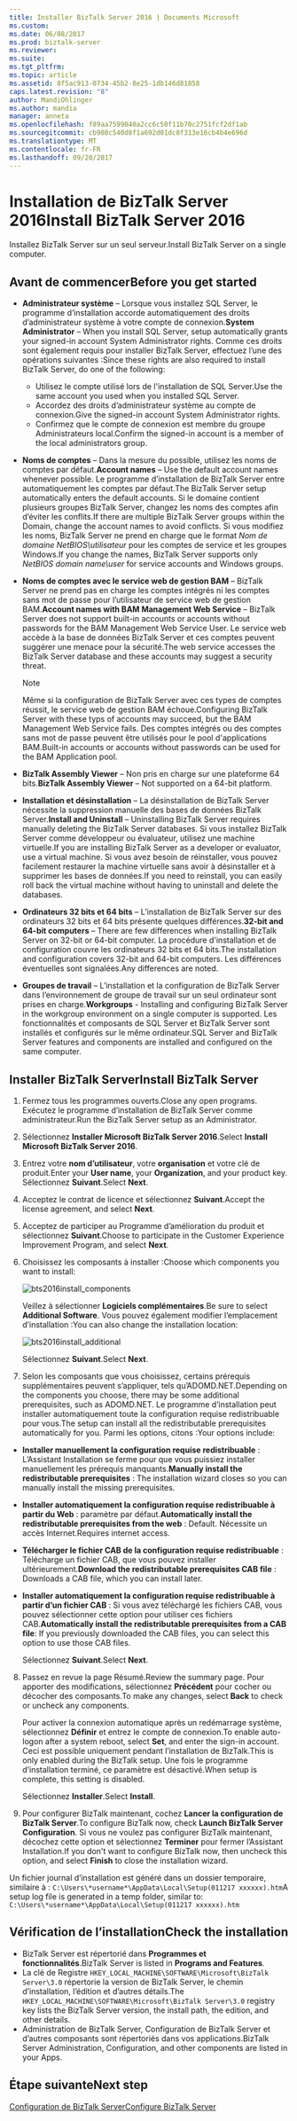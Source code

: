 ```yaml
---
title: Installer BizTalk Server 2016 | Documents Microsoft
ms.custom: 
ms.date: 06/08/2017
ms.prod: biztalk-server
ms.reviewer: 
ms.suite: 
ms.tgt_pltfrm: 
ms.topic: article
ms.assetid: 8f5ac913-0734-45b2-8e25-1db146d81858
caps.latest.revision: "8"
author: MandiOhlinger
ms.author: mandia
manager: anneta
ms.openlocfilehash: f89aa7599040a2cc6c50f11b70c2751fcf2df1ab
ms.sourcegitcommit: cb908c540d8f1a692d01dc8f313e16cb4b4e696d
ms.translationtype: MT
ms.contentlocale: fr-FR
ms.lasthandoff: 09/20/2017
---
```

# <a name="install-biztalk-server-2016"></a><span data-ttu-id="c7470-102">Installation de BizTalk Server 2016</span><span class="sxs-lookup"><span data-stu-id="c7470-102">Install BizTalk Server 2016</span></span>
<span data-ttu-id="c7470-103">Installez BizTalk Server sur un seul serveur.</span><span class="sxs-lookup"><span data-stu-id="c7470-103">Install BizTalk Server on a single computer.</span></span>

## <a name="before-you-get-started"></a><span data-ttu-id="c7470-104">Avant de commencer</span><span class="sxs-lookup"><span data-stu-id="c7470-104">Before you get started</span></span>

* <span data-ttu-id="c7470-105">**Administrateur système** – Lorsque vous installez SQL Server, le programme d’installation accorde automatiquement des droits d’administrateur système à votre compte de connexion.</span><span class="sxs-lookup"><span data-stu-id="c7470-105">**System Administrator** – When you install SQL Server, setup automatically grants your signed-in account System Administrator rights.</span></span> <span data-ttu-id="c7470-106">Comme ces droits sont également requis pour installer BizTalk Server, effectuez l’une des opérations suivantes :</span><span class="sxs-lookup"><span data-stu-id="c7470-106">Since these rights are also required to install BizTalk Server, do one of the following:</span></span>
  * <span data-ttu-id="c7470-107">Utilisez le compte utilisé lors de l'installation de SQL Server.</span><span class="sxs-lookup"><span data-stu-id="c7470-107">Use the same account you used when you installed SQL Server.</span></span>
  * <span data-ttu-id="c7470-108">Accordez des droits d’administrateur système au compte de connexion.</span><span class="sxs-lookup"><span data-stu-id="c7470-108">Give the signed-in account System Administrator rights.</span></span>
  * <span data-ttu-id="c7470-109">Confirmez que le compte de connexion est membre du groupe Administrateurs local.</span><span class="sxs-lookup"><span data-stu-id="c7470-109">Confirm the signed-in account is a member of the local administrators group.</span></span>
* <span data-ttu-id="c7470-110">**Noms de comptes** – Dans la mesure du possible, utilisez les noms de comptes par défaut.</span><span class="sxs-lookup"><span data-stu-id="c7470-110">**Account names** – Use the default account names whenever possible.</span></span> <span data-ttu-id="c7470-111">Le programme d’installation de BizTalk Server entre automatiquement les comptes par défaut.</span><span class="sxs-lookup"><span data-stu-id="c7470-111">The BizTalk Server setup automatically enters the default accounts.</span></span> <span data-ttu-id="c7470-112">Si le domaine contient plusieurs groupes BizTalk Server, changez les noms des comptes afin d’éviter les conflits.</span><span class="sxs-lookup"><span data-stu-id="c7470-112">If there are multiple BizTalk Server groups within the Domain, change the account names to avoid conflicts.</span></span> <span data-ttu-id="c7470-113">Si vous modifiez les noms, BizTalk Server ne prend en charge que le format *Nom de domaine NetBIOS\utilisateur* pour les comptes de service et les groupes Windows.</span><span class="sxs-lookup"><span data-stu-id="c7470-113">If you change the names, BizTalk Server supports only *NetBIOS domain name\user* for service accounts and Windows groups.</span></span>
* <span data-ttu-id="c7470-114">**Noms de comptes avec le service web de gestion BAM** – BizTalk Server ne prend pas en charge les comptes intégrés ni les comptes sans mot de passe pour l’utilisateur de service web de gestion BAM.</span><span class="sxs-lookup"><span data-stu-id="c7470-114">**Account names with BAM Management Web Service** – BizTalk Server does not support built-in accounts or accounts without passwords for the BAM Management Web Service User.</span></span> <span data-ttu-id="c7470-115">Le service web accède à la base de données BizTalk Server et ces comptes peuvent suggérer une menace pour la sécurité.</span><span class="sxs-lookup"><span data-stu-id="c7470-115">The web service accesses the BizTalk Server database and these accounts may suggest a security threat.</span></span>

    > [!NOTE] 
    > <span data-ttu-id="c7470-116">Même si la configuration de BizTalk Server avec ces types de comptes réussit, le service web de gestion BAM échoue.</span><span class="sxs-lookup"><span data-stu-id="c7470-116">Configuring BizTalk Server with these typs of accounts may succeed, but the BAM Management Web Service fails.</span></span> <span data-ttu-id="c7470-117">Des comptes intégrés ou des comptes sans mot de passe peuvent être utilisés pour le pool d'applications BAM.</span><span class="sxs-lookup"><span data-stu-id="c7470-117">Built-in accounts or accounts without passwords can be used for the BAM Application pool.</span></span>

* <span data-ttu-id="c7470-118">**BizTalk Assembly Viewer** – Non pris en charge sur une plateforme 64 bits.</span><span class="sxs-lookup"><span data-stu-id="c7470-118">**BizTalk Assembly Viewer** – Not supported on a 64-bit platform.</span></span> 
* <span data-ttu-id="c7470-119">**Installation et désinstallation** – La désinstallation de BizTalk Server nécessite la suppression manuelle des bases de données BizTalk Server.</span><span class="sxs-lookup"><span data-stu-id="c7470-119">**Install and Uninstall** – Uninstalling BizTalk Server requires manually deleting the BizTalk Server databases.</span></span> <span data-ttu-id="c7470-120">Si vous installez BizTalk Server comme développeur ou évaluateur, utilisez une machine virtuelle.</span><span class="sxs-lookup"><span data-stu-id="c7470-120">If you are installing BizTalk Server as a developer or evaluator, use a virtual machine.</span></span> <span data-ttu-id="c7470-121">Si vous avez besoin de réinstaller, vous pouvez facilement restaurer la machine virtuelle sans avoir à désinstaller et à supprimer les bases de données.</span><span class="sxs-lookup"><span data-stu-id="c7470-121">If you need to reinstall, you can easily roll back the virtual machine without having to uninstall and delete the databases.</span></span>
* <span data-ttu-id="c7470-122">**Ordinateurs 32 bits et 64 bits** – L’installation de BizTalk Server sur des ordinateurs 32 bits et 64 bits présente quelques différences.</span><span class="sxs-lookup"><span data-stu-id="c7470-122">**32-bit and 64-bit computers** – There are few differences when installing BizTalk Server on 32-bit or 64-bit computer.</span></span> <span data-ttu-id="c7470-123">La procédure d'installation et de configuration couvre les ordinateurs 32 bits et 64 bits.</span><span class="sxs-lookup"><span data-stu-id="c7470-123">The installation and configuration covers 32-bit and 64-bit computers.</span></span> <span data-ttu-id="c7470-124">Les différences éventuelles sont signalées.</span><span class="sxs-lookup"><span data-stu-id="c7470-124">Any differences are noted.</span></span>
* <span data-ttu-id="c7470-125">**Groupes de travail** – L’installation et la configuration de BizTalk Server dans l’environnement de groupe de travail sur un seul ordinateur sont prises en charge.</span><span class="sxs-lookup"><span data-stu-id="c7470-125">**Workgroups** - Installing and configuring BizTalk Server in the workgroup environment on a single computer is supported.</span></span> <span data-ttu-id="c7470-126">Les fonctionnalités et composants de SQL Server et BizTalk Server sont installés et configurés sur le même ordinateur.</span><span class="sxs-lookup"><span data-stu-id="c7470-126">SQL Server and BizTalk Server features and components are installed and configured on the same computer.</span></span>


## <a name="install-biztalk-server"></a><span data-ttu-id="c7470-127">Installer BizTalk Server</span><span class="sxs-lookup"><span data-stu-id="c7470-127">Install BizTalk Server</span></span>
1. <span data-ttu-id="c7470-128">Fermez tous les programmes ouverts.</span><span class="sxs-lookup"><span data-stu-id="c7470-128">Close any open programs.</span></span> <span data-ttu-id="c7470-129">Exécutez le programme d’installation de BizTalk Server comme administrateur.</span><span class="sxs-lookup"><span data-stu-id="c7470-129">Run the BizTalk Server setup as an Administrator.</span></span>
2. <span data-ttu-id="c7470-130">Sélectionnez **Installer Microsoft BizTalk Server 2016**.</span><span class="sxs-lookup"><span data-stu-id="c7470-130">Select **Install Microsoft BizTalk Server 2016**.</span></span>
3. <span data-ttu-id="c7470-131">Entrez votre **nom d’utilisateur**, votre **organisation** et votre clé de produit.</span><span class="sxs-lookup"><span data-stu-id="c7470-131">Enter your **User name**, your **Organization**, and your product key.</span></span> <span data-ttu-id="c7470-132">Sélectionnez **Suivant**.</span><span class="sxs-lookup"><span data-stu-id="c7470-132">Select **Next**.</span></span>
4. <span data-ttu-id="c7470-133">Acceptez le contrat de licence et sélectionnez **Suivant**.</span><span class="sxs-lookup"><span data-stu-id="c7470-133">Accept the license agreement, and select **Next**.</span></span>
5. <span data-ttu-id="c7470-134">Acceptez de participer au Programme d’amélioration du produit et sélectionnez **Suivant**.</span><span class="sxs-lookup"><span data-stu-id="c7470-134">Choose to participate in the Customer Experience Improvement Program, and select **Next**.</span></span>
6. <span data-ttu-id="c7470-135">Choisissez les composants à installer :</span><span class="sxs-lookup"><span data-stu-id="c7470-135">Choose which components you want to install:</span></span>

    ![bts2016install_components](../install-and-config-guides/media/bts2016install-components.gif)
  
    <span data-ttu-id="c7470-137">Veillez à sélectionner **Logiciels complémentaires**.</span><span class="sxs-lookup"><span data-stu-id="c7470-137">Be sure to select **Additional Software**.</span></span> <span data-ttu-id="c7470-138">Vous pouvez également modifier l’emplacement d’installation :</span><span class="sxs-lookup"><span data-stu-id="c7470-138">You can also change the installation location:</span></span> 
  
    ![bts2016install_additional](../install-and-config-guides/media/bts2016install-additional.gif)

    <span data-ttu-id="c7470-140">Sélectionnez **Suivant**.</span><span class="sxs-lookup"><span data-stu-id="c7470-140">Select **Next**.</span></span>   
  
 7. <span data-ttu-id="c7470-141">Selon les composants que vous choisissez, certains prérequis supplémentaires peuvent s’appliquer, tels qu’ADOMD.NET.</span><span class="sxs-lookup"><span data-stu-id="c7470-141">Depending on the components you choose, there may be some additional prerequisites, such as ADOMD.NET.</span></span> <span data-ttu-id="c7470-142">Le programme d’installation peut installer automatiquement toute la configuration requise redistribuable pour vous.</span><span class="sxs-lookup"><span data-stu-id="c7470-142">The setup can install all the redistributable prerequisites automatically for you.</span></span> <span data-ttu-id="c7470-143">Parmi les options, citons :</span><span class="sxs-lookup"><span data-stu-id="c7470-143">Your options include:</span></span>
* <span data-ttu-id="c7470-144">**Installer manuellement la configuration requise redistribuable** : L’Assistant Installation se ferme pour que vous puissiez installer manuellement les prérequis manquants.</span><span class="sxs-lookup"><span data-stu-id="c7470-144">**Manually install the redistributable prerequisites** : The installation wizard closes so you can manually install the missing prerequisites.</span></span>
* <span data-ttu-id="c7470-145">**Installer automatiquement la configuration requise redistribuable à partir du Web** : paramètre par défaut.</span><span class="sxs-lookup"><span data-stu-id="c7470-145">**Automatically install the redistributable prerequisites from the web** : Default.</span></span> <span data-ttu-id="c7470-146">Nécessite un accès Internet.</span><span class="sxs-lookup"><span data-stu-id="c7470-146">Requires internet access.</span></span>
* <span data-ttu-id="c7470-147">**Télécharger le fichier CAB de la configuration requise redistribuable** : Télécharge un fichier CAB, que vous pouvez installer ultérieurement.</span><span class="sxs-lookup"><span data-stu-id="c7470-147">**Download the redistributable prerequisites CAB file** : Downloads a CAB file, which you can install later.</span></span>
* <span data-ttu-id="c7470-148">**Installer automatiquement la configuration requise redistribuable à partir d’un fichier CAB** : Si vous avez téléchargé les fichiers CAB, vous pouvez sélectionner cette option pour utiliser ces fichiers CAB.</span><span class="sxs-lookup"><span data-stu-id="c7470-148">**Automatically install the redistributable prerequisites from a CAB file**: If you previously downloaded the CAB files, you can select this option to use those CAB files.</span></span> 

  <span data-ttu-id="c7470-149">Sélectionnez **Suivant**.</span><span class="sxs-lookup"><span data-stu-id="c7470-149">Select **Next**.</span></span>
  
8. <span data-ttu-id="c7470-150">Passez en revue la page Résumé.</span><span class="sxs-lookup"><span data-stu-id="c7470-150">Review the summary page.</span></span> <span data-ttu-id="c7470-151">Pour apporter des modifications, sélectionnez **Précédent** pour cocher ou décocher des composants.</span><span class="sxs-lookup"><span data-stu-id="c7470-151">To make any changes, select **Back** to check or uncheck any components.</span></span> 

     <span data-ttu-id="c7470-152">Pour activer la connexion automatique après un redémarrage système, sélectionnez **Définir** et entrez le compte de connexion.</span><span class="sxs-lookup"><span data-stu-id="c7470-152">To enable auto-logon after a system reboot, select **Set**, and enter the sign-in account.</span></span> <span data-ttu-id="c7470-153">Ceci est possible uniquement pendant l’installation de BizTalk.</span><span class="sxs-lookup"><span data-stu-id="c7470-153">This is only enabled during the BizTalk setup.</span></span> <span data-ttu-id="c7470-154">Une fois le programme d’installation terminé, ce paramètre est désactivé.</span><span class="sxs-lookup"><span data-stu-id="c7470-154">When setup is complete, this setting is disabled.</span></span> 

    <span data-ttu-id="c7470-155">Sélectionnez **Installer**.</span><span class="sxs-lookup"><span data-stu-id="c7470-155">Select **Install**.</span></span>
  
9. <span data-ttu-id="c7470-156">Pour configurer BizTalk maintenant, cochez **Lancer la configuration de BizTalk Server**.</span><span class="sxs-lookup"><span data-stu-id="c7470-156">To configure BizTalk now, check **Launch BizTalk Server Configuration**.</span></span> <span data-ttu-id="c7470-157">Si vous ne voulez pas configurer BizTalk maintenant, décochez cette option et sélectionnez **Terminer** pour fermer l’Assistant Installation.</span><span class="sxs-lookup"><span data-stu-id="c7470-157">If you don't want to configure BizTalk now, then uncheck this option, and select **Finish** to close the installation wizard.</span></span> 

<span data-ttu-id="c7470-158">Un fichier journal d’installation est généré dans un dossier temporaire, similaire à : `C:\Users\*username*\AppData\Local\Setup(011217 xxxxxx).htm`</span><span class="sxs-lookup"><span data-stu-id="c7470-158">A setup log file is generated in a temp folder, similar to: `C:\Users\*username*\AppData\Local\Setup(011217 xxxxxx).htm`</span></span>
  
## <a name="check-the-installation"></a><span data-ttu-id="c7470-159">Vérification de l’installation</span><span class="sxs-lookup"><span data-stu-id="c7470-159">Check the installation</span></span>

* <span data-ttu-id="c7470-160">BizTalk Server est répertorié dans **Programmes et fonctionnalités**.</span><span class="sxs-lookup"><span data-stu-id="c7470-160">BizTalk Server is listed in **Programs and Features**.</span></span>
* <span data-ttu-id="c7470-161">La clé de Registre `HKEY_LOCAL_MACHINE\SOFTWARE\Microsoft\BizTalk Server\3.0` répertorie la version de BizTalk Server, le chemin d’installation, l’édition et d’autres détails.</span><span class="sxs-lookup"><span data-stu-id="c7470-161">The `HKEY_LOCAL_MACHINE\SOFTWARE\Microsoft\BizTalk Server\3.0` registry key lists the BizTalk Server version, the install path, the edition, and other details.</span></span>
* <span data-ttu-id="c7470-162">Administration de BizTalk Server, Configuration de BizTalk Server et d’autres composants sont répertoriés dans vos applications.</span><span class="sxs-lookup"><span data-stu-id="c7470-162">BizTalk Server Administration, Configuration, and other components are listed in your Apps.</span></span> 

## <a name="next-step"></a><span data-ttu-id="c7470-163">Étape suivante</span><span class="sxs-lookup"><span data-stu-id="c7470-163">Next step</span></span>
[<span data-ttu-id="c7470-164">Configuration de BizTalk Server</span><span class="sxs-lookup"><span data-stu-id="c7470-164">Configure BizTalk Server</span></span>](../install-and-config-guides/configure-biztalk-server.md)